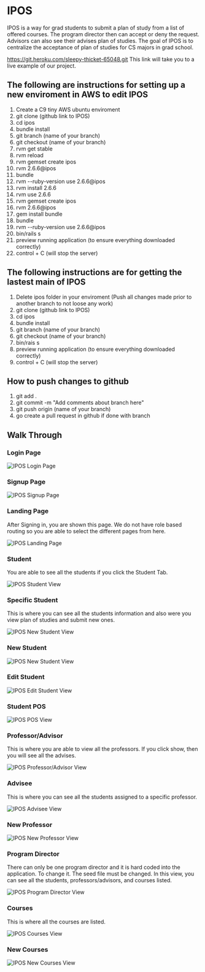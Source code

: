 # IPOS

IPOS is a way for grad students to submit a plan of study from a list of offered courses. The program director then can accept or deny the request.
Advisors can also see their advises plan of studies. The goal of IPOS is to centralize the acceptance of plan of studies for CS majors in grad school.

https://git.heroku.com/sleepy-thicket-65048.git This link will take you to a live example of our project.

## The following are instructions for setting up a new enviroment in AWS to edit IPOS

1. Create a C9 tiny AWS ubuntu enviroment
2. git clone (github link to IPOS)
3. cd ipos
4. bundle install
5. git branch (name of your branch)
6. git checkout (name of your branch)
7. rvm get stable
2. rvm reload
3. rvm gemset create ipos
4. rvm 2.6.6@ipos
5. bundle
6. rvm --ruby-version use 2.6.6@ipos
7. rvm install 2.6.6
8. rvm use 2.6.6
9. rvm gemset create ipos
10. rvm 2.6.6@ipos
11. gem install bundle
12. bundle
13. rvm --ruby-version use 2.6.6@ipos
14. bin/rails s
15. preview running application (to ensure everything downloaded correctly)
16. control + C (will stop the server)

## The following instructions are for getting the lastest main of IPOS

1. Delete ipos folder in your enviroment (Push all changes made prior to another branch to not loose any work)
2. git clone (github link to IPOS)
3. cd ipos
4. bundle install
5. git branch (name of your branch)
6. git checkout (name of your branch)
7. bin/rais s
8. preview running application (to ensure everything downloaded correctly)
9. control + C (will stop the server)

## How to push changes to github

1. git add .
2. git commit -m "Add comments about branch here"
3. git push origin (name of your branch)
4. go create a pull request in github if done with branch


## Walk Through

### Login Page

![IPOS Login Page](https://github.com/CitadelCS/ipos/images/iposLogin.jpg)

### Signup Page

![IPOS Signup Page](https://github.com/CitadelCS/ipos/images/iposSignup.jpg)

### Landing Page

After Signing in, you are shown this page. We do not have role based routing so you are able to select the different pages
from here.

![IPOS Landing Page](https://github.com/CitadelCS/ipos/images/iposLandingPage.jpg)

### Student

You are able to see all the students if you click the Student Tab.

![IPOS Student View](https://github.com/CitadelCS/ipos/images/iposStudentsView.jpg)

### Specific Student

This is where you can see all the students information and also were you view plan of studies and submit new ones.

![IPOS New Student View](https://github.com/CitadelCS/ipos/images/iposStudentPOS.jpg)

### New Student

![IPOS New Student View](https://github.com/CitadelCS/ipos/images/iposStudentNew.jpg)

### Edit Student

![IPOS Edit Student View](https://github.com/CitadelCS/ipos/images/iposStudentEdit.jpg)

### Student POS

![IPOS POS View](https://github.com/CitadelCS/ipos/images/iposStudentPosView.jpg)

### Professor/Advisor

This is where you are able to view all the professors. If you click show, then you will see all the advises.

![IPOS Professor/Advisor View](https://github.com/CitadelCS/ipos/images/iposProfessorView.jpg)

### Advisee

This is where you can see all the students assigned to a specific professor.

![IPOS Advisee View](https://github.com/CitadelCS/ipos/images/iposProfessorAdvisee.jpg)

### New Professor

![IPOS New Professor View](https://github.com/CitadelCS/ipos/images/iposProfessorNew.jpg)

### Program Director

There can only be one program director and it is hard coded into the application. To change it. The seed file must
be changed. In this view, you can see all the students, professors/advisors, and courses listed.

![IPOS Program Director View](https://github.com/CitadelCS/ipos/images/iposProgramDirector.jpg)

### Courses

This is where all the courses are listed.

![IPOS Courses View](https://github.com/CitadelCS/ipos/images/iposCourses.jpg)

### New Courses

![IPOS New Courses View](https://github.com/CitadelCS/ipos/images/iposCoursesNew.jpg)